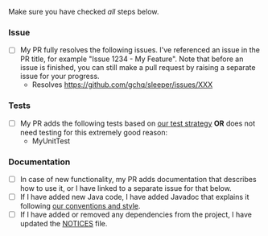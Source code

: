 Make sure you have checked _all_ steps below.

### Issue

- [ ] My PR fully resolves the following issues. I've referenced an issue in the PR title, for example "Issue 1234 - My
      Feature". Note that before an issue is finished, you can still make a pull request by raising a separate issue
      for your progress.
    - Resolves https://github.com/gchq/sleeper/issues/XXX

### Tests

- [ ] My PR adds the following tests based on [our test strategy](https://github.com/gchq/sleeper/blob/develop/docs/development/test-strategy.md) __OR__ does not need testing for this extremely good reason:
    - MyUnitTest

### Documentation

- [ ] In case of new functionality, my PR adds documentation that describes how to use it, or I have linked to a
  separate issue for that below.
- [ ] If I have added new Java code, I have added Javadoc that explains it following [our conventions and style](https://github.com/gchq/sleeper/blob/develop/docs/development/conventions.md#javadoc).
- [ ] If I have added or removed any dependencies from the project, I have updated the [NOTICES](/NOTICES) file.
